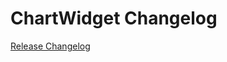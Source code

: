 # ChartWidget Changelog

[Release Changelog](https://github.com/spryker-shop/chart-widget/releases)
